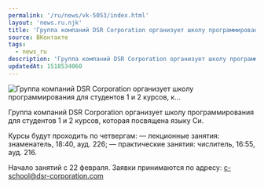 ```yaml
---
permalink: '/ru/news/vk-5053/index.html'
layout: 'news.ru.njk'
title: 'Группа компаний DSR Corporation организует школу программирования для студентов 1 и 2 курсов, к…'
source: ВКонтакте
tags:
  - news_ru
description: 'Группа компаний DSR Corporation организует школу программирования для студентов 1 и 2 курсов, к…'
updatedAt: 1518534060
---
```

![Группа компаний DSR Corporation организует школу программирования для студентов 1 и 2 курсов, к…](https://sun9-28.userapi.com/impf/c834400/v834400878/b75c3/5vG4sC6qzZg.jpg?size=1280x853&quality=96&sign=9efe18e67b33c5b93f4a0a77ab1358d5&c_uniq_tag=q8b6nia-4823Sg1KSchIurJo2n3Wu7vZh7peVWLWg-0&type=album)

Группа компаний DSR Corporation организует школу программирования для студентов 1 и 2 курсов, которая посвящена языку Си.

Курсы будут проходить по четвергам:
— лекционные занятия: знаменатель, 18:40, ауд. 226;
— практические занятия: числитель, 16:55, ауд. 216.

Начало занятий с 22 февраля.
Заявки принимаются по адресу: c-school@dsr-corporation.com
